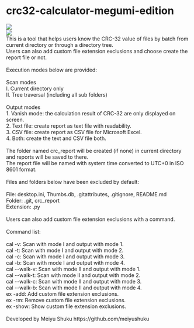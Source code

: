 <h1>crc32-calculator-megumi-edition</h1>
<img src="https://i.imgur.com/XEB6vDQ.png">
<br>
<img src="https://i.imgur.com/Zuwyeao.png">
<br>
This is a tool that helps users know the CRC-32 value of files by batch from current directory or through a directory tree.
<br>
Users can also add custom file extension exclusions and choose create the report file or not.
<br>
<br>
Execution modes below are provided:
<br>
<br>
Scan modes
<br>
I. Current directory only
<br>
II. Tree traversal (including all sub folders)
<br>
<br>
Output modes
<br>
1. Vanish mode: the calculation result of CRC-32 are only displayed on screen.
<br>
2. Text file: create report as text file with readability.
<br>
3. CSV file: create report as CSV file for Microsoft Excel.
<br>
4. Both: create the text and CSV file both.
<br>
<br>
The folder named crc_report will be created (if none) in current directory and reports will be saved to there.
<br>
The report file will be named with system time converted to UTC+0 in ISO 8601 format.
<br>
<br>
Files and folders below have been excluded by default:
<br>
<br>
File: desktop.ini, Thumbs.db, .gitattributes, .gitignore, README.md
<br>
Folder: .git, crc_report
<br>
Extension: .py
<br>
<br>
Users can also add custom file extension exclusions with a command.
<br>
<br>
Command list:
<br>
<br>
cal -v: Scan with mode I and output with mode 1.
<br>
cal -t: Scan with mode I and output with mode 2.
<br>
cal -c: Scan with mode I and output with mode 3.
<br>
cal -b: Scan with mode I and output with mode 4.
<br>
cal --walk-v: Scan with mode II and output with mode 1.
<br>
cal --walk-t: Scan with mode II and output with mode 2.
<br>
cal --walk-c: Scan with mode II and output with mode 3.
<br>
cal --walk-b: Scan with mode II and output with mode 4.
<br>
ex -add: Add custom file extension exclusions.
<br>
ex -rm: Remove custom file extension exclusions.
<br>
ex -show: Show custom file extension exclusions.
<br>
<br>
Developed by Meiyu Shuku https://github.com/meiyushuku
